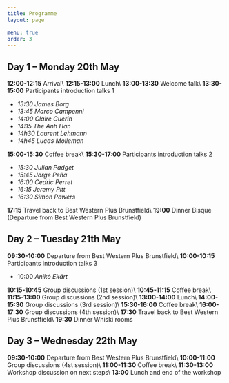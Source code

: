 ```yaml
---
title: Programme
layout: page

menu: true
order: 3
---
```


## Day 1 – Monday 20th May

**12:00-12:15** Arrival\\
**12:15-13:00** Lunch\\
**13:00-13:30** Welcome talk\\
**13:30-15:00** Participants introduction talks 1
- *13:30 James Borg*
- *13:45 Marco Campenni*
- *14:00 Claire Guerin*
- *14:15 The Anh Han*
- *14h30 Laurent Lehmann*
- *14h45 Lucas Molleman*

**15:00-15:30** Coffee break\\
**15:30-17:00** Participants introduction talks 2
- *15:30 Julian Padget*
- *15:45 Jorge Peña*
- *16:00 Cedric Perret*
- *16:15 Jeremy Pitt*
- *16:30 Simon Powers*

**17:15** Travel back to Best Western Plus Brunstfield\\
**19:00** Dinner Bisque (Departure from Best Western Plus Brunstfield)

## Day 2 – Tuesday 21th May

**09:30-10:00** Departure from Best Western Plus Brunstfield\\
**10:00-10:15** Participants introduction talks 3
- 10:00 *Anikó Ekárt*

**10:15-10:45** Group discussions (1st session)\\
**10:45-11:15** Coffee break\\
**11:15-13:00** Group discussions (2nd session)\\
**13:00-14:00** Lunch\\
**14:00-15:30** Group discussions (3rd session)\\
**15:30-16:00** Coffee break\\
**16:00-17:30** Group discussions (4th session)\\
**17:30**       Travel back to Best Western Plus Brunstfield\\
**19:30**		Dinner Whiski rooms

## Day 3 – Wednesday 22th May

**09:30-10:00** Departure from Best Western Plus Brunstfield\\
**10:00-11:00** Group discussions (4st session)\\
**11:00-11:30** Coffee break\\
**11:30-13:00** Workshop discussion on next steps\\
**13:00**       Lunch and end of the workshop
